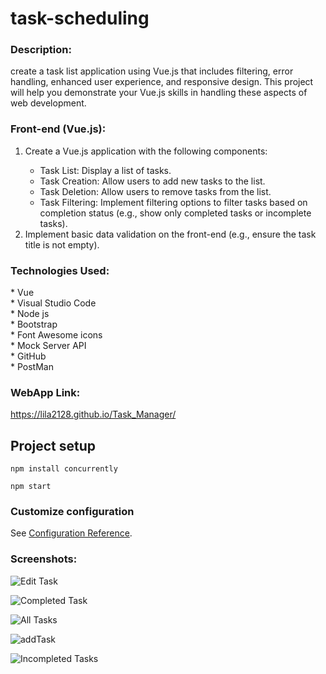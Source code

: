 # task-scheduling

<h3>Description:</h3>
create a task list application using Vue.js that includes filtering, error handling, enhanced user experience, and responsive design. This project will help you demonstrate your Vue.js skills in handling these aspects of web development.

<h3>Front-end (Vue.js):</h3>
<ol>
  <li>Create a Vue.js application with the following components:</li>
  <ul>
    <li>Task List: Display a list of tasks.</li>
    <li>Task Creation: Allow users to add new tasks to the list.</li>
    <li>Task Deletion: Allow users to remove tasks from the list.</li>
    <li>Task Filtering: Implement filtering options to filter tasks based on completion status (e.g., show only completed tasks or incomplete tasks).</li>
  </ul>
  <li>Implement basic data validation on the front-end (e.g., ensure the task title is not empty).</li>
</ol>

<h3>Technologies Used:</h3>
* Vue<br>
* Visual Studio Code<br>
* Node js<br>
* Bootstrap<br>
* Font Awesome icons <br>
* Mock Server API<br>
* GitHub<br>
* PostMan<br>

<h3>WebApp Link:</h3>

https://lila2128.github.io/Task_Manager/

## Project setup
```
npm install concurrently

npm start
```

### Customize configuration
See [Configuration Reference](https://cli.vuejs.org/config/).

<h3>Screenshots: </h3>

![Edit Task](https://github.com/Lila2128/Task_Manager/assets/114357258/a4fb3515-cb5b-4dee-9ec1-1c2f288bbd7b)

![Completed Task](https://github.com/Lila2128/Task_Manager/assets/114357258/15784568-6018-4143-8b38-be581a056131)

![All Tasks](https://github.com/Lila2128/Task_Manager/assets/114357258/5a4bf4d0-d70d-4d78-b57f-52eb07086e16)

![addTask](https://github.com/Lila2128/Task_Manager/assets/114357258/0975ee54-777e-4f50-9c06-2a3e4abb3966)

![Incompleted Tasks](https://github.com/Lila2128/Task_Manager/assets/114357258/fd5804d3-5029-4b6d-8566-dd2eb584c1ea)



